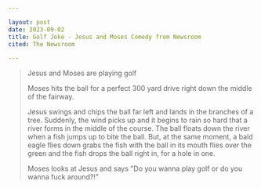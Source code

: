 ```yaml
---

layout: post
date: 2023-09-02
title: Golf Joke - Jesus and Moses Comedy from Newsroom
cited: The Newsroom

---
```


> Jesus and Moses are playing golf
>
> Moses hits the ball for a perfect 300 yard drive right down the middle of the fairway.
>
> Jesus swings and chips the ball far left and lands in the branches of a tree. Suddenly, the wind picks up and it begins to rain so hard that a river forms in the middle of the course. The ball floats down the river when a fish jumps up to bite the ball. But, at the same moment, a bald eagle flies down grabs the fish with the ball in its mouth flies over the green and the fish drops the ball right in, for a hole in one.
>
> Moses looks at Jesus and says "Do you wanna play golf or do you wanna fuck around?!"
